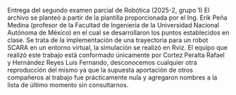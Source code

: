 Entrega del segundo examen parcial de Robótica (2025-2, grupo 1)
El archivo se planteó a partir de la plantilla proporcionada por el Ing. Erik Peña Medina (profesor de la Facultad de Ingeniería de la Universidad Nacional Autónoma de México) en el cual se desarrollaron los puntos establecidos en clase. Se trata de la implementación de una trayectoria para un robot SCARA en un entorno virtual, la simulación se realizó en Rviz.
El equipo que realizó este trabajo está conformado únicamente por Cortez Peralta Rafael y Hernández Reyes Luis Fernando, desconocemos cualquier otra reproducción del mismo ya que la supuesta aportación de otros compañeros al trabajo fue prácticamente nula y agregaron nombres a la lista de último momento sin consultarnos.
